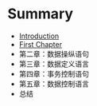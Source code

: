 # Summary

* [Introduction](README.md)
* [First Chapter](chapter1.md)
* 第二章：数据操纵语句
* 第三章：数据定义语言
* 第四章：事务控制语句
* 第五章：数据控制语言
* 总结

